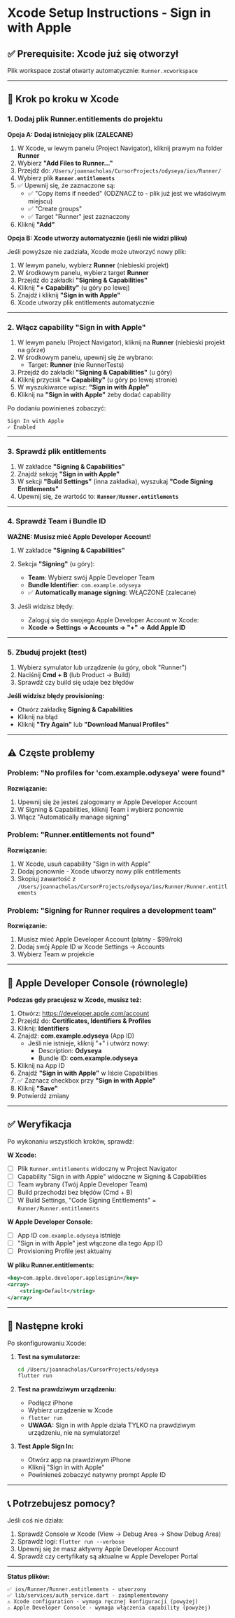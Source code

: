 # Xcode Setup Instructions - Sign in with Apple

## ✅ Prerequisite: Xcode już się otworzył
Plik workspace został otwarty automatycznie: `Runner.xcworkspace`

---

## 📱 Krok po kroku w Xcode

### 1. Dodaj plik Runner.entitlements do projektu

**Opcja A: Dodaj istniejący plik (ZALECANE)**

1. W Xcode, w lewym panelu (Project Navigator), kliknij prawym na folder **Runner**
2. Wybierz **"Add Files to Runner..."**
3. Przejdź do: `/Users/joannacholas/CursorProjects/odyseya/ios/Runner/`
4. Wybierz plik **`Runner.entitlements`**
5. ✅ Upewnij się, że zaznaczone są:
   - ✅ "Copy items if needed" (ODZNACZ to - plik już jest we właściwym miejscu)
   - ✅ "Create groups"
   - ✅ Target "Runner" jest zaznaczony
6. Kliknij **"Add"**

**Opcja B: Xcode utworzy automatycznie (jeśli nie widzi pliku)**

Jeśli powyższe nie zadziała, Xcode może utworzyć nowy plik:
1. W lewym panelu, wybierz **Runner** (niebieski projekt)
2. W środkowym panelu, wybierz target **Runner**
3. Przejdź do zakładki **"Signing & Capabilities"**
4. Kliknij **"+ Capability"** (u góry po lewej)
5. Znajdź i kliknij **"Sign in with Apple"**
6. Xcode utworzy plik entitlements automatycznie

---

### 2. Włącz capability "Sign in with Apple"

1. W lewym panelu (Project Navigator), kliknij na **Runner** (niebieski projekt na górze)
2. W środkowym panelu, upewnij się że wybrano:
   - Target: **Runner** (nie RunnerTests)
3. Przejdź do zakładki **"Signing & Capabilities"** (u góry)
4. Kliknij przycisk **"+ Capability"** (u góry po lewej stronie)
5. W wyszukiwarce wpisz: **"Sign in with Apple"**
6. Kliknij na **"Sign in with Apple"** żeby dodać capability

Po dodaniu powinieneś zobaczyć:
```
Sign In with Apple
✓ Enabled
```

---

### 3. Sprawdź plik entitlements

1. W zakładce **"Signing & Capabilities"**
2. Znajdź sekcję **"Sign in with Apple"**
3. W sekcji **"Build Settings"** (inna zakładka), wyszukaj **"Code Signing Entitlements"**
4. Upewnij się, że wartość to: **`Runner/Runner.entitlements`**

---

### 4. Sprawdź Team i Bundle ID

**WAŻNE: Musisz mieć Apple Developer Account!**

1. W zakładce **"Signing & Capabilities"**
2. Sekcja **"Signing"** (u góry):
   - **Team**: Wybierz swój Apple Developer Team
   - **Bundle Identifier**: `com.example.odyseya`
   - ✅ **Automatically manage signing**: WŁĄCZONE (zalecane)

3. Jeśli widzisz błędy:
   - Zaloguj się do swojego Apple Developer Account w Xcode:
   - **Xcode → Settings → Accounts → "+" → Add Apple ID**

---

### 5. Zbuduj projekt (test)

1. Wybierz symulator lub urządzenie (u góry, obok "Runner")
2. Naciśnij **Cmd + B** (lub Product → Build)
3. Sprawdź czy build się udaje bez błędów

**Jeśli widzisz błędy provisioning:**
- Otwórz zakładkę **Signing & Capabilities**
- Kliknij na błąd
- Kliknij **"Try Again"** lub **"Download Manual Profiles"**

---

## ⚠️ Częste problemy

### Problem: "No profiles for 'com.example.odyseya' were found"
**Rozwiązanie:**
1. Upewnij się że jesteś zalogowany w Apple Developer Account
2. W Signing & Capabilities, kliknij Team i wybierz ponownie
3. Włącz "Automatically manage signing"

### Problem: "Runner.entitlements not found"
**Rozwiązanie:**
1. W Xcode, usuń capability "Sign in with Apple"
2. Dodaj ponownie - Xcode utworzy nowy plik entitlements
3. Skopiuj zawartość z `/Users/joannacholas/CursorProjects/odyseya/ios/Runner/Runner.entitlements`

### Problem: "Signing for Runner requires a development team"
**Rozwiązanie:**
1. Musisz mieć Apple Developer Account (płatny - $99/rok)
2. Dodaj swój Apple ID w Xcode Settings → Accounts
3. Wybierz Team w projekcie

---

## 🎯 Apple Developer Console (równolegle)

**Podczas gdy pracujesz w Xcode, musisz też:**

1. Otwórz: https://developer.apple.com/account
2. Przejdź do: **Certificates, Identifiers & Profiles**
3. Kliknij: **Identifiers**
4. Znajdź: **com.example.odyseya** (App ID)
   - Jeśli nie istnieje, kliknij "+" i utwórz nowy:
     - Description: **Odyseya**
     - Bundle ID: **com.example.odyseya**
5. Kliknij na App ID
6. Znajdź **"Sign in with Apple"** w liście Capabilities
7. ✅ Zaznacz checkbox przy **"Sign in with Apple"**
8. Kliknij **"Save"**
9. Potwierdź zmiany

---

## ✅ Weryfikacja

Po wykonaniu wszystkich kroków, sprawdź:

**W Xcode:**
- [ ] Plik `Runner.entitlements` widoczny w Project Navigator
- [ ] Capability "Sign in with Apple" widoczne w Signing & Capabilities
- [ ] Team wybrany (Twój Apple Developer Team)
- [ ] Build przechodzi bez błędów (Cmd + B)
- [ ] W Build Settings, "Code Signing Entitlements" = `Runner/Runner.entitlements`

**W Apple Developer Console:**
- [ ] App ID `com.example.odyseya` istnieje
- [ ] "Sign in with Apple" jest włączone dla tego App ID
- [ ] Provisioning Profile jest aktualny

**W pliku Runner.entitlements:**
```xml
<key>com.apple.developer.applesignin</key>
<array>
    <string>Default</string>
</array>
```

---

## 🚀 Następne kroki

Po skonfigurowaniu Xcode:

1. **Test na symulatorze:**
   ```bash
   cd /Users/joannacholas/CursorProjects/odyseya
   flutter run
   ```

2. **Test na prawdziwym urządzeniu:**
   - Podłącz iPhone
   - Wybierz urządzenie w Xcode
   - `flutter run`
   - **UWAGA:** Sign in with Apple działa TYLKO na prawdziwym urządzeniu, nie na symulatorze!

3. **Test Apple Sign In:**
   - Otwórz app na prawdziwym iPhone
   - Kliknij "Sign in with Apple"
   - Powinieneś zobaczyć natywny prompt Apple ID

---

## 📞 Potrzebujesz pomocy?

Jeśli coś nie działa:
1. Sprawdź Console w Xcode (View → Debug Area → Show Debug Area)
2. Sprawdź logi: `flutter run --verbose`
3. Upewnij się że masz aktywny Apple Developer Account
4. Sprawdź czy certyfikaty są aktualne w Apple Developer Portal

---

**Status plików:**
```
✅ ios/Runner/Runner.entitlements - utworzony
✅ lib/services/auth_service.dart - zaimplementowany
⚠️ Xcode configuration - wymaga ręcznej konfiguracji (powyżej)
⚠️ Apple Developer Console - wymaga włączenia capability (powyżej)
```
